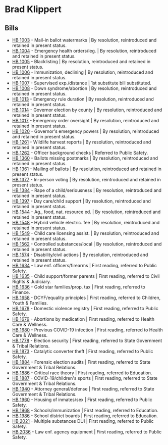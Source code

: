 # Brad Klippert
## Bills
* [HB 1003](/bill/2021-22/hb/1003/) - Mail-in ballot watermarks | By resolution, reintroduced and retained in present status.
* [HB 1004](/bill/2021-22/hb/1004/) - Emergency health orders/leg. | By resolution, reintroduced and retained in present status.
* [HB 1005](/bill/2021-22/hb/1005/) - Blacklisting | By resolution, reintroduced and retained in present status.
* [HB 1006](/bill/2021-22/hb/1006/) - Immunization, declining | By resolution, reintroduced and retained in present status.
* [HB 1007](/bill/2021-22/hb/1007/) - Supervised exp./distance | 1st substitute bill substituted.
* [HB 1008](/bill/2021-22/hb/1008/) - Down syndrome/abortion | By resolution, reintroduced and retained in present status.
* [HB 1013](/bill/2021-22/hb/1013/) - Emergency rule duration | By resolution, reintroduced and retained in present status.
* [HB 1014](/bill/2021-22/hb/1014/) - Governor election by county | By resolution, reintroduced and retained in present status.
* [HB 1017](/bill/2021-22/hb/1017/) - Emergency order oversight | By resolution, reintroduced and retained in present status.
* [HB 1020](/bill/2021-22/hb/1020/) - Governor's emergency powers | By resolution, reintroduced and retained in present status.
* [HB 1261](/bill/2021-22/hb/1261/) - Wildlife harvest reports | By resolution, reintroduced and retained in present status.
* [HB 1262](/bill/2021-22/hb/1262/) - Officer background checks | Referred to Public Safety.
* [HB 1360](/bill/2021-22/hb/1360/) - Ballots missing postmarks | By resolution, reintroduced and retained in present status.
* [HB 1361](/bill/2021-22/hb/1361/) - Mailing of ballots | By resolution, reintroduced and retained in present status.
* [HB 1377](/bill/2021-22/hb/1377/) - In-person voting | By resolution, reintroduced and retained in present status.
* [HB 1384](/bill/2021-22/hb/1384/) - Rape of a child/seriousness | By resolution, reintroduced and retained in present status.
* [HB 1397](/bill/2021-22/hb/1397/) - Day care/child support | By resolution, reintroduced and retained in present status.
* [HB 1544](/bill/2021-22/hb/1544/) - Ag., food, nat. resource ed. | By resolution, reintroduced and retained in present status.
* [HB 1548](/bill/2021-22/hb/1548/) - Hybrid vehicle electric. fee | By resolution, reintroduced and retained in present status.
* [HB 1549](/bill/2021-22/hb/1549/) - Child care licensing assist. | By resolution, reintroduced and retained in present status.
* [HB 1562](/bill/2021-22/hb/1562/) - Controlled substances/local | By resolution, reintroduced and retained in present status.
* [HB 1574](/bill/2021-22/hb/1574/) - Disability/civil actions | By resolution, reintroduced and retained in present status.
* [HB 1634](/bill/2021-22/hb/1634/) - Law enf. officers/firearms | First reading, referred to Public Safety.
* [HB 1635](/bill/2021-22/hb/1635/) - Child support/former parents | First reading, referred to Civil Rights & Judiciary.
* [HB 1636](/bill/2021-22/hb/1636/) - Gold star families/prop. tax | First reading, referred to Finance.
* [HB 1658](/bill/2021-22/hb/1658/) - DCYF/equality principles | First reading, referred to Children, Youth & Families.
* [HB 1678](/bill/2021-22/hb/1678/) - Domestic violence registry | First reading, referred to Public Safety.
* [HB 1679](/bill/2021-22/hb/1679/) - Abortions by medication | First reading, referred to Health Care & Wellness.
* [HB 1680](/bill/2021-22/hb/1680/) - Previous COVID-19 infection | First reading, referred to Health Care & Wellness.
* [HB 1778](/bill/2021-22/hb/1778/) - Election security | First reading, referred to State Government & Tribal Relations.
* [HB 1873](/bill/2021-22/hb/1873/) - Catalytic converter theft | First reading, referred to Public Safety.
* [HB 1884](/bill/2021-22/hb/1884/) - Forensic election audits | First reading, referred to State Government & Tribal Relations.
* [HB 1886](/bill/2021-22/hb/1886/) - Critical race theory | First reading, referred to Education.
* [HB 1887](/bill/2021-22/hb/1887/) - COVID-19/children's sports | First reading, referred to State Government & Tribal Relations.
* [HB 1940](/bill/2021-22/hb/1940/) - Attorney general/defense | First reading, referred to State Government & Tribal Relations.
* [HB 1960](/bill/2021-22/hb/1960/) - Housing of inmates/sex | First reading, referred to Public Safety.
* [HB 1968](/bill/2021-22/hb/1968/) - Schools/immunization | First reading, referred to Education.
* [HB 1986](/bill/2021-22/hb/1986/) - School district boards | First reading, referred to Education.
* [HB 2021](/bill/2021-22/hb/2021/) - Multiple substances DUI | First reading, referred to Public Safety.
* [HB 2036](/bill/2021-22/hb/2036/) - Law enf. agency equipment | First reading, referred to Public Safety.
